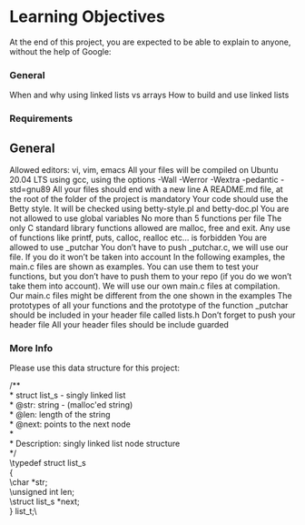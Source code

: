 # Learning Objectives

At the end of this project, you are expected to be able to explain to anyone, without the help of Google:

### General

When and why using linked lists vs arrays
How to build and use linked lists

### Requirements
## General
Allowed editors: vi, vim, emacs
All your files will be compiled on Ubuntu 20.04 LTS using gcc, using the options -Wall -Werror -Wextra -pedantic -std=gnu89
All your files should end with a new line
A README.md file, at the root of the folder of the project is mandatory
Your code should use the Betty style. It will be checked using betty-style.pl and betty-doc.pl
You are not allowed to use global variables
No more than 5 functions per file
The only C standard library functions allowed are malloc, free and exit. Any use of functions like printf, puts, calloc, realloc etc… is forbidden
You are allowed to use _putchar
You don’t have to push _putchar.c, we will use our file. If you do it won’t be taken into account
In the following examples, the main.c files are shown as examples. You can use them to test your functions, but you don’t have to push them to your repo (if you do we won’t take them into account). We will use our own main.c files at compilation. Our main.c files might be different from the one shown in the examples
The prototypes of all your functions and the prototype of the function _putchar should be included in your header file called lists.h
Don’t forget to push your header file
All your header files should be include guarded

### More Info
Please use this data structure for this project:

\/**\
\* struct list_s - singly linked list\
\* @str: string - (malloc'ed string)\
\* @len: length of the string\
\* @next: points to the next node\
\*\
\* Description: singly linked list node structure\
\*/\
\typedef struct list_s\
\{\
	\char *str;\
	\unsigned int len;\
	\struct list_s *next;\
\} list_t;\

